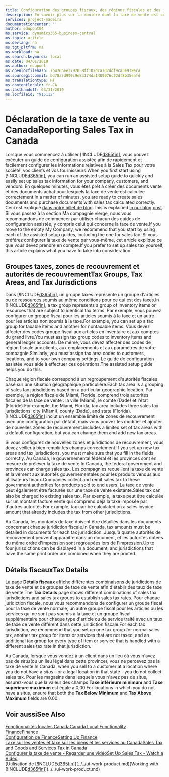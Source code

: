 ```yaml
---
title: Configuration des groupes fiscaux, des régions fiscales et des juridictions fiscales au Canada | Microsoft Docs
description: En savoir plus sur la manière dont la taxe de vente est configurée, et sur le fonctionnement des groupes fiscaux, des régions fiscales (états, comtés, villes et localités), des juridictions de taxe et des spécifications de taxe.
services: project-madeira
documentationcenter: ''
author: edupont04
ms.service: dynamics365-business-central
ms.topic: article
ms.devlang: na
ms.tgt_pltfrm: na
ms.workload: na
ms.search.keywords: local
ms.date: 04/01/2019
ms.author: edupont
ms.openlocfilehash: 7b476bee3792058ff102dca7d7ddf9ca3e939eca
ms.sourcegitcommit: bd78a5d990c9e83174da1409076c22df8b35eafd
ms.translationtype: HT
ms.contentlocale: fr-CA
ms.lasthandoff: 03/31/2019
ms.locfileid: "915112"
---
```

# <a name="reporting-sales-tax-in-canada"></a><span data-ttu-id="b9c7b-103">Déclaration de la taxe de vente au Canada</span><span class="sxs-lookup"><span data-stu-id="b9c7b-103">Reporting Sales Tax in Canada</span></span>
<span data-ttu-id="b9c7b-104">Lorsque vous commencez à utiliser [!INCLUDE[d365fin](../../includes/d365fin_md.md)], vous pouvez exécuter un guide de configuration assistée afin de rapidement et facilement configurer les informations relatives à la Sales Tax pour votre société, vos clients et vos fournisseurs.</span><span class="sxs-lookup"><span data-stu-id="b9c7b-104">When you first start using [!INCLUDE[d365fin](../../includes/d365fin_md.md)], you can run an assisted setup guide to quickly and easily set up sales tax information for your company, customers, and vendors.</span></span> <span data-ttu-id="b9c7b-105">En quelques minutes, vous êtes prêt à créer des documents vente et des documents achat pour lesquels la taxe de vente est calculée correctement.</span><span class="sxs-lookup"><span data-stu-id="b9c7b-105">In a matter of minutes, you are ready to create sales documents and purchase documents with sales tax calculated correctly.</span></span> <span data-ttu-id="b9c7b-106">Ceci est expliqué [dans notre billet de blog](https://madeira.microsoft.com/blog/sales-tax-setup-made-easy).</span><span class="sxs-lookup"><span data-stu-id="b9c7b-106">This is explained [in our blog post](https://madeira.microsoft.com/blog/sales-tax-setup-made-easy).</span></span>
<span data-ttu-id="b9c7b-107">Si vous passez à la section Ma compagnie vierge, nous vous recommandons de commencer par utiliser chacun des guides de configuration assistée, y compris celui qui concerne la taxe de vente.</span><span class="sxs-lookup"><span data-stu-id="b9c7b-107">If you move to the empty My Company, we recommend that you start by using each of the assisted setup guides, including the one for sales tax.</span></span> <span data-ttu-id="b9c7b-108">Si vous préférez configurer la taxe de vente par vous-même, cet article explique ce que vous devez prendre en compte.</span><span class="sxs-lookup"><span data-stu-id="b9c7b-108">If you prefer to set up sales tax yourself, this article explains what you have to take into consideration.</span></span>  

## <a name="tax-groups-tax-areas-and-tax-jurisdictions"></a><span data-ttu-id="b9c7b-109">Groupes taxes, zones de recouvrement et autorités de recouvrement</span><span class="sxs-lookup"><span data-stu-id="b9c7b-109">Tax Groups, Tax Areas, and Tax Jurisdictions</span></span>
<span data-ttu-id="b9c7b-110">Dans [!INCLUDE[d365fin](../../includes/d365fin_md.md)], un groupe taxes représente un groupe d'articles ou de ressources soumis au même conditions pour ce qui est des taxes.</span><span class="sxs-lookup"><span data-stu-id="b9c7b-110">In [!INCLUDE[d365fin](../../includes/d365fin_md.md)], a tax group represents a group of inventory items or resources that are subject to identical tax terms.</span></span> <span data-ttu-id="b9c7b-111">Par exemple, vous pouvez configurer un groupe fiscal pour les articles soumis à la taxe et un autre pour les articles non soumis à la taxe.</span><span class="sxs-lookup"><span data-stu-id="b9c7b-111">For example, you can set up a tax group for taxable items and another for nontaxable items.</span></span> <span data-ttu-id="b9c7b-112">Vous devez affecter des codes groupe fiscal aux articles en inventaire et aux comptes du grand livre.</span><span class="sxs-lookup"><span data-stu-id="b9c7b-112">You must assign tax group codes to inventory items and general ledger accounts.</span></span> <span data-ttu-id="b9c7b-113">De même, vous devez affecter des codes de région fiscale aux clients, aux emplacements et aux paramètres de votre compagnie.</span><span class="sxs-lookup"><span data-stu-id="b9c7b-113">Similarly, you must assign tax area codes to customers, locations, and to your own company settings.</span></span> <span data-ttu-id="b9c7b-114">Le guide de configuration assistée vous aide à effectuer ces opérations.</span><span class="sxs-lookup"><span data-stu-id="b9c7b-114">The assisted setup guide helps you do this.</span></span>  

<span data-ttu-id="b9c7b-115">Chaque région fiscale correspond à un regroupement d'autorités fiscales basé sur une situation géographique particulière.</span><span class="sxs-lookup"><span data-stu-id="b9c7b-115">Each tax area is a grouping of sales tax jurisdictions based on a particular geographic location.</span></span> <span data-ttu-id="b9c7b-116">Par exemple, la région fiscale de Miami, Floride, comprend trois autorités fiscales de la taxe de vente : la ville (Miami), le comté (Dade) et l'état (Floride).</span><span class="sxs-lookup"><span data-stu-id="b9c7b-116">For example, the Miami, Florida, tax area includes three sales tax jurisdictions: city (Miami), county (Dade), and state (Florida).</span></span> [!INCLUDE[d365fin](../../includes/d365fin_md.md)] <span data-ttu-id="b9c7b-117">inclut un ensemble limité de zones de recouvrement avec une configuration par défaut, mais vous pouvez les modifier et ajouter de nouvelles zones de recouvrement.</span><span class="sxs-lookup"><span data-stu-id="b9c7b-117">includes a limited set of tax areas with a default configuration, but you can change them and add new tax areas.</span></span>  

<span data-ttu-id="b9c7b-118">Si vous configurez de nouvelles zones et juridictions de recouvrement, vous devez veiller à bien remplir les champs correctement.</span><span class="sxs-lookup"><span data-stu-id="b9c7b-118">If you set up new tax areas and tax jurisdictions, you must make sure that you fill in the fields correctly.</span></span> <span data-ttu-id="b9c7b-119">Au Canada, le gouvernemental fédéral et les provinces sont en mesure de prélever la taxe de vente.</span><span class="sxs-lookup"><span data-stu-id="b9c7b-119">In Canada, the federal government and provinces can charge sales tax.</span></span> <span data-ttu-id="b9c7b-120">Les compagnies recueillent la taxe de vente et la versent aux autorités gouvernementales pour les produits vendus aux utilisateurs finaux.</span><span class="sxs-lookup"><span data-stu-id="b9c7b-120">Companies collect and remit sales tax to these government authorities for products sold to end users.</span></span> <span data-ttu-id="b9c7b-121">La taxe de vente peut également être facturée sur une taxe de vente existante.</span><span class="sxs-lookup"><span data-stu-id="b9c7b-121">Sales tax can also be charged to existing sales tax.</span></span> <span data-ttu-id="b9c7b-122">Par exemple, la taxe peut être calculée sur un montant facture vente qui comprend déjà la taxe imposée par d'autres autorités.</span><span class="sxs-lookup"><span data-stu-id="b9c7b-122">For example, tax can be calculated on a sales invoice amount that already includes the tax from other jurisdictions.</span></span>  

<span data-ttu-id="b9c7b-123">Au Canada, les montants de taxe doivent être détaillés dans les documents concernant chaque juridiction fiscale.</span><span class="sxs-lookup"><span data-stu-id="b9c7b-123">In Canada, tax amounts must be detailed in documents for each tax jurisdiction.</span></span> <span data-ttu-id="b9c7b-124">Jusqu'à quatre autorités de recouvrement peuvent apparaître dans un document, et les autorités dotées du même ordre d'impression sont regroupées lors de l'impression.</span><span class="sxs-lookup"><span data-stu-id="b9c7b-124">Up to four jurisdictions can be displayed in a document, and jurisdictions that have the same print order are combined when they are printed.</span></span>  

## <a name="tax-details"></a><span data-ttu-id="b9c7b-125">Détails fiscaux</span><span class="sxs-lookup"><span data-stu-id="b9c7b-125">Tax Details</span></span>
<span data-ttu-id="b9c7b-126">La page **Détails fiscaux** affiche différentes combinaisons de juridictions de taxe de vente et de groupes de taxe de vente afin d'établir des taux de taxe de vente.</span><span class="sxs-lookup"><span data-stu-id="b9c7b-126">The **Tax Details** page shows different combinations of sales tax jurisdictions and sales tax groups to establish sales tax rates.</span></span> <span data-ttu-id="b9c7b-127">Pour chaque juridiction fiscale, nous vous recommandons de configurer un groupe fiscal pour la taxe de vente normale, un autre groupe fiscal pour les articles ou les services qui ne sont pas soumis à la taxe et un groupe fiscal supplémentaire pour chaque type d'article ou de service traité avec un taux de taxe de vente différent dans cette juridiction fiscale.</span><span class="sxs-lookup"><span data-stu-id="b9c7b-127">For each tax jurisdiction, we recommend that you set up one tax group for normal sales tax, another tax group for items or services that are not taxed, and an additional tax group for every type of item or service that is handled with a different sales tax rate in that jurisdiction.</span></span>  

<span data-ttu-id="b9c7b-128">Au Canada, lorsque vous vendez à un client dans un lieu où vous n'avez pas de *situs*(ou un lieu légal dans cette province), vous ne percevez pas la taxe de vente.</span><span class="sxs-lookup"><span data-stu-id="b9c7b-128">In Canada, when you sell to a customer at a location where you do not have a *situs*—or a legal location in that state—you do not collect sales tax.</span></span> <span data-ttu-id="b9c7b-129">Pour les magasins dans lesquels vous n'avez pas de situs, assurez-vous que la valeur des champs **Taxe inférieure minimum** and **Taxe supérieure maximum** est égale à 0,00.</span><span class="sxs-lookup"><span data-stu-id="b9c7b-129">For locations in which you do not have a situs, ensure that both the **Tax Below Minimum** and **Tax Above Maximum** fields are 0.00.</span></span>  

## <a name="see-also"></a><span data-ttu-id="b9c7b-130">Voir aussi</span><span class="sxs-lookup"><span data-stu-id="b9c7b-130">See Also</span></span>
[<span data-ttu-id="b9c7b-131">Fonctionnalités locales Canada</span><span class="sxs-lookup"><span data-stu-id="b9c7b-131">Canada Local Functionality</span></span>](canada-local-functionality.md)  
[<span data-ttu-id="b9c7b-132">Finance</span><span class="sxs-lookup"><span data-stu-id="b9c7b-132">Finance</span></span>](../../finance.md)  
[<span data-ttu-id="b9c7b-133">Configuration de Finance</span><span class="sxs-lookup"><span data-stu-id="b9c7b-133">Setting Up Finance</span></span>](../../finance-setup-finance.md)  
[<span data-ttu-id="b9c7b-134">Taxe sur les ventes et taxe sur les biens et les services au Canada</span><span class="sxs-lookup"><span data-stu-id="b9c7b-134">Sales Tax and Goods and Services Tax in Canada</span></span>](sales-tax-goods-services.md)  
[<span data-ttu-id="b9c7b-135">Configurer la taxe de vente - Regarder une vidéo</span><span class="sxs-lookup"><span data-stu-id="b9c7b-135">Set Up Sales Tax - Watch a Video</span></span>](https://www.youtube.com/watch?v=qMs4BoSytN8&index=13&list=PLcakwueIHoT8K1m148oMqo7amR2a7Bz-8)  
<span data-ttu-id="b9c7b-136">[Utilisation de [!INCLUDE[d365fin](../../includes/d365fin_md.md)]](../../ui-work-product.md)</span><span class="sxs-lookup"><span data-stu-id="b9c7b-136">[Working with [!INCLUDE[d365fin](../../includes/d365fin_md.md)]](../../ui-work-product.md)</span></span>  
